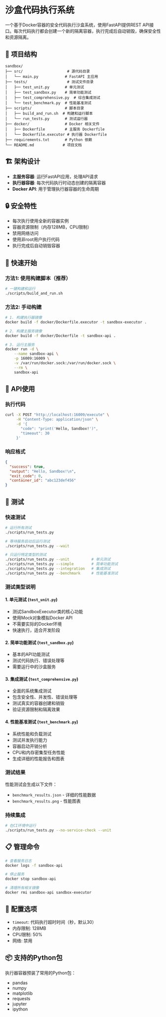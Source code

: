 # 沙盒代码执行系统

一个基于Docker容器的安全代码执行沙盒系统，使用FastAPI提供REST API接口。每次代码执行都会创建一个新的隔离容器，执行完成后自动销毁，确保安全性和资源隔离。

## 📁 项目结构

```
sandbox/
├── src/                    # 源代码目录
│   └── main.py            # FastAPI 主应用
├── tests/                  # 测试文件目录
│   ├── test_unit.py       # 单元测试
│   ├── test_sandbox.py    # 简单功能测试
│   ├── test_comprehensive.py  # 综合集成测试
│   └── test_benchmark.py  # 性能基准测试
├── scripts/               # 脚本目录
│   ├── build_and_run.sh  # 构建和运行脚本
│   └── run_tests.py       # 测试运行器
├── docker/                # Docker 相关文件
│   ├── Dockerfile         # 主服务 Dockerfile
│   └── Dockerfile.executor # 执行器 Dockerfile
├── requirements.txt       # Python 依赖
└── README.md             # 项目文档
```

## 🏗️ 架构设计

- **主服务容器**: 运行FastAPI应用，处理API请求
- **执行器容器**: 每次代码执行时动态创建的隔离容器
- **Docker API**: 用于管理执行器容器的生命周期

## 🔒 安全特性

- 每次执行使用全新的容器实例
- 容器资源限制（内存128MB，CPU限制）
- 禁用网络访问
- 使用非root用户执行代码
- 执行完成后自动销毁容器

## 🚀 快速开始

### 方法1: 使用构建脚本（推荐）

```bash
# 一键构建和运行
./scripts/build_and_run.sh
```

### 方法2: 手动构建

```bash
# 1. 构建执行器镜像
docker build -f docker/Dockerfile.executor -t sandbox-executor .

# 2. 构建主服务镜像
docker build -f docker/Dockerfile -t sandbox-api .

# 3. 运行主服务
docker run -d \
    --name sandbox-api \
    -p 16009:16009 \
    -v /var/run/docker.sock:/var/run/docker.sock \
    --rm \
    sandbox-api
```

## 📖 API使用

### 执行代码

```bash
curl -X POST "http://localhost:16009/execute" \
     -H "Content-Type: application/json" \
     -d '{
       "code": "print('Hello, Sandbox!')",
       "timeout": 30
     }'
```

### 响应格式

```json
{
  "success": true,
  "output": "Hello, Sandbox!\n",
  "exit_code": 0,
  "container_id": "abc123def456"
}
```

## 🧪 测试

### 快速测试

```bash
# 运行所有测试
./scripts/run_tests.py

# 等待服务启动后运行测试
./scripts/run_tests.py --wait

# 只运行特定类型的测试
./scripts/run_tests.py --unit          # 单元测试
./scripts/run_tests.py --simple        # 简单功能测试
./scripts/run_tests.py --integration   # 集成测试
./scripts/run_tests.py --benchmark     # 性能基准测试
```

### 测试类型说明

#### 1. 单元测试 (`test_unit.py`)
- 测试SandboxExecutor类的核心功能
- 使用Mock对象模拟Docker API
- 不需要实际的Docker环境
- 快速执行，适合开发阶段

#### 2. 简单功能测试 (`test_sandbox.py`)
- 基本的API功能测试
- 测试代码执行、错误处理等
- 需要运行中的沙盒服务

#### 3. 集成测试 (`test_comprehensive.py`)
- 全面的系统集成测试
- 包含安全性、并发性、错误处理等
- 测试真实的容器创建和销毁
- 验证资源限制和隔离效果

#### 4. 性能基准测试 (`test_benchmark.py`)
- 系统性能和负载测试
- 测试并发执行能力
- 容器启动开销分析
- CPU和内存密集型任务性能
- 生成详细的性能报告和图表

### 测试结果

性能测试会生成以下文件：
- `benchmark_results.json` - 详细的性能数据
- `benchmark_results.png` - 性能图表

### 持续集成

```bash
# 在CI环境中运行
./scripts/run_tests.py --no-service-check --unit
```

## 📋 管理命令

```bash
# 查看服务日志
docker logs -f sandbox-api

# 停止服务
docker stop sandbox-api

# 清理所有相关镜像
docker rmi sandbox-api sandbox-executor
```

## 🔧 配置选项

- `timeout`: 代码执行超时时间（秒，默认30）
- 内存限制: 128MB
- CPU限制: 50%
- 网络: 禁用

## 📦 支持的Python包

执行器容器预装了常用的Python包：
- pandas
- numpy
- matplotlib
- requests
- jupyter
- ipython